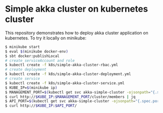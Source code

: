 # Simple akka cluster on kubernetes cluster

This repository demonstrates how to deploy akka cluster application on kubernetes. 
To try it locally on minikube:

```bash
$ minikube start
$ eval $(minikube docker-env)
$ sbt docker:publishLocal
# create serviceAccount and role
$ kubectl create -f k8s/simple-akka-cluster-rbac.yml
# create deployment
$ kubectl create -f k8s/simple-akka-cluster-deployment.yml
# create service
$ kubectl create -f k8s/simple-akka-cluster-service.yml
$ KUBE_IP=$(minikube ip)
$ MANAGEMENT_PORT=$(kubectl get svc akka-simple-cluster -ojsonpath="{.spec.ports[?(@.name==\"management\")].nodePort}")
$ curl http://$KUBE_IP:$MANAGEMENT_PORT/cluster/members | jq
$ API_PORT=$(kubectl get svc akka-simple-cluster -ojsonpath="{.spec.ports[?(@.name==\"api\")].nodePort}")
$ curl http://$KUBE_IP:$API_PORT/
```
